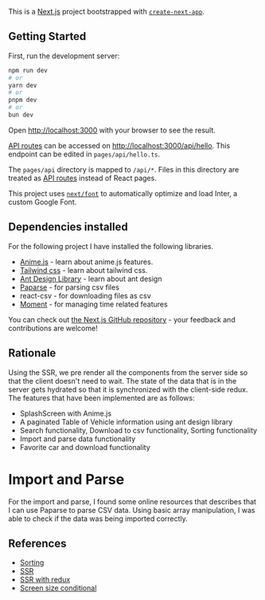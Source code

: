 This is a [Next.js](https://nextjs.org/) project bootstrapped with [`create-next-app`](https://github.com/vercel/next.js/tree/canary/packages/create-next-app).

## Getting Started

First, run the development server:

```bash
npm run dev
# or
yarn dev
# or
pnpm dev
# or
bun dev
```

Open [http://localhost:3000](http://localhost:3000) with your browser to see the result.

[API routes](https://nextjs.org/docs/api-routes/introduction) can be accessed on [http://localhost:3000/api/hello](http://localhost:3000/api/hello). This endpoint can be edited in `pages/api/hello.ts`.

The `pages/api` directory is mapped to `/api/*`. Files in this directory are treated as [API routes](https://nextjs.org/docs/api-routes/introduction) instead of React pages.

This project uses [`next/font`](https://nextjs.org/docs/basic-features/font-optimization) to automatically optimize and load Inter, a custom Google Font.

## Dependencies installed

For the following project I have installed the following libraries.

- [Anime.js](https://animejs.com/) - learn about anime.js features.
- [Tailwind css](https://v2.tailwindcss.com/) - learn about tailwind css.
- [Ant Design Library](https://ant.design/) - learn about ant design
- [Paparse](https://www.papaparse.com/) - for parsing csv files
- react-csv - for downloading files as csv
- [Moment](https://momentjs.com/) - for managing time related features

You can check out [the Next.js GitHub repository](https://github.com/vercel/next.js/) - your feedback and contributions are welcome!

## Rationale

Using the SSR, we pre render all the components from the server side so that the client doesn't need to wait. The state of the data that is in the server gets hydrated so that it is synchronized with the client-side redux.
The features that have been implemented are as follows:
- SplashScreen with Anime.js
- A paginated Table of Vehicle information using ant design library
- Search functionality, Download to csv functionality, Sorting functionality
- Import and parse data functionality
- Favorite car and download functionality

# Import and Parse
For the import and parse, I found some online resources that describes that I can use Paparse to parse CSV data. Using basic array manipulation, I was able to check if the data was being imported correctly.

## References
- [Sorting](https://stackoverflow.com/questions/47998188/how-to-sort-an-object-alphabetically-within-an-array-in-react-js)
- [SSR](https://www.youtube.com/watch?v=WAMqFdCFotY&t=1s)
- [SSR with redux](https://www.youtube.com/watch?v=pstQ7xyg8p8)
- [Screen size conditional](https://stackoverflow.com/questions/46586165/react-conditionally-render-based-on-viewport-size)